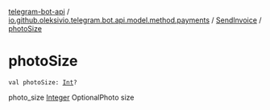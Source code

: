[telegram-bot-api](../../index.md) / [io.github.oleksivio.telegram.bot.api.model.method.payments](../index.md) / [SendInvoice](index.md) / [photoSize](./photo-size.md)

# photoSize

`val photoSize: `[`Int`](https://kotlinlang.org/api/latest/jvm/stdlib/kotlin/-int/index.html)`?`

photo_size [Integer](https://docs.oracle.com/javase/6/docs/api/java/lang/Integer.html) OptionalPhoto size

